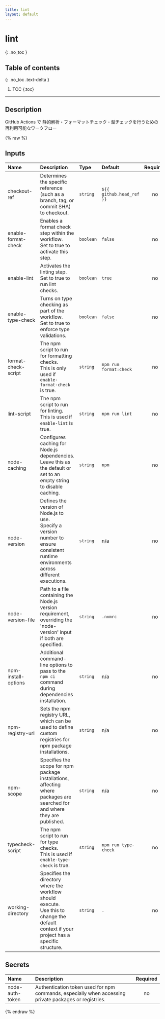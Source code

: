 ```yaml
---
title: lint
layout: default
---
```


# lint
{: .no_toc }

## Table of contents
{: .no_toc .text-delta }

1. TOC
{:toc}

---

## Description

GitHub Actions で 静的解析・フォーマットチェック・型チェックを行うための再利用可能なワークフロー

{% raw %}

<!-- actdocs start -->

## Inputs

| Name | Description | Type | Default | Required |
| :--- | :---------- | :--- | :------ | :------: |
| checkout-ref | Determines the specific reference (such as a branch, tag, or commit SHA) to checkout. | `string` | `${{ github.head_ref }}` | no |
| enable-format-check | Enables a format check step within the workflow.<br>Set to true to activate this step. | `boolean` | `false` | no |
| enable-lint | Activates the linting step.<br>Set to true to run lint checks. | `boolean` | `true` | no |
| enable-type-check | Turns on type checking as part of the workflow.<br>Set to true to enforce type validations. | `boolean` | `false` | no |
| format-check-script | The npm script to run for formatting checks.<br>This is only used if `enable-format-check` is true. | `string` | `npm run format:check` | no |
| lint-script | The npm script to run for linting.<br>This is used if `enable-lint` is true. | `string` | `npm run lint` | no |
| node-caching | Configures caching for Node.js dependencies.<br>Leave this as the default or set to an empty string to disable caching. | `string` | `npm` | no |
| node-version | Defines the version of Node.js to use.<br>Specify a version number to ensure consistent runtime environments across different executions. | `string` | n/a | no |
| node-version-file | Path to a file containing the Node.js version requirement,<br>overriding the 'node-version' input if both are specified. | `string` | `.nvmrc` | no |
| npm-install-options | Additional command-line options to pass to the `npm ci` command during dependencies installation. | `string` | n/a | no |
| npm-registry-url | Sets the npm registry URL, which can be used to define custom registries for npm package installations. | `string` | n/a | no |
| npm-scope | Specifies the scope for npm package installations, affecting where packages are searched for and where they are published. | `string` | n/a | no |
| typecheck-script | The npm script to run for type checks.<br>This is used if `enable-type-check` is true. | `string` | `npm run type-check` | no |
| working-directory | Specifies the directory where the workflow should execute.<br>Use this to change the default context if your project has a specific structure. | `string` | `.` | no |

## Secrets

| Name | Description | Required |
| :--- | :---------- | :------: |
| node-auth-token | Authentication token used for npm commands, especially when accessing private packages or registries. | no |

<!-- actdocs end -->

{% endraw %}
